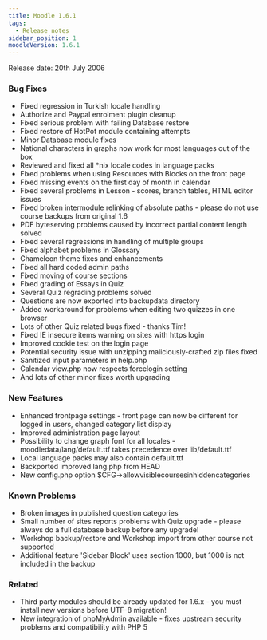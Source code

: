 ```yaml
---
title: Moodle 1.6.1
tags:
  - Release notes
sidebar_position: 1
moodleVersion: 1.6.1
---
```

Release date: 20th July 2006

### Bug Fixes

- Fixed regression in Turkish locale handling
- Authorize and Paypal enrolment plugin cleanup
- Fixed serious problem with failing Database restore
- Fixed restore of HotPot module containing attempts
- Minor Database module fixes
- National characters in graphs now work for most languages out of the box
- Reviewed and fixed all *nix locale codes in language packs
- Fixed problems when using Resources with Blocks on the front page
- Fixed missing events on the first day of month in calendar
- Fixed several problems in Lesson - scores, branch tables, HTML editor issues
- Fixed broken intermodule relinking of absolute paths - please do not use course backups from original 1.6
- PDF byteserving problems caused by incorrect partial content length solved
- Fixed several regressions in handling of multiple groups
- Fixed alphabet problems in Glossary
- Chameleon theme fixes and enhancements
- Fixed all hard coded admin paths
- Fixed moving of course sections
- Fixed grading of Essays in Quiz
- Several Quiz regrading problems solved
- Questions are now exported into backupdata directory
- Added workaround for problems when editing two quizzes in one browser
- Lots of other Quiz related bugs fixed - thanks Tim!
- Fixed IE insecure items warning on sites with https login
- Improved cookie test on the login page
- Potential security issue with unzipping maliciously-crafted zip files fixed
- Sanitized input parameters in help.php
- Calendar view.php now respects forcelogin setting
- And lots of other minor fixes worth upgrading

### New Features

- Enhanced frontpage settings - front page can now be different for logged in users, changed category list display
- Improved administration page layout
- Possibility to change graph font for all locales - moodledata/lang/default.ttf takes precedence over lib/default.ttf
- Local language packs may also contain default.ttf
- Backported improved lang.php from HEAD
- New config.php option $CFG->allowvisiblecoursesinhiddencategories

### Known Problems

- Broken images in published question categories
- Small number of sites reports problems with Quiz upgrade - please always do a full database backup before any upgrade!
- Workshop backup/restore and Workshop import from other course not supported
- Additional feature 'Sidebar Block' uses section 1000, but 1000 is not included in the backup

### Related

- Third party modules should be already updated for 1.6.x - you must install new versions before UTF-8 migration!
- New integration of phpMyAdmin available - fixes upstream security problems and compatibility with PHP 5
